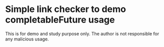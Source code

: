 # Simple link checker to demo completableFuture usage

This is for demo and study purpose only. The author is not responsible for any malicious usage.
